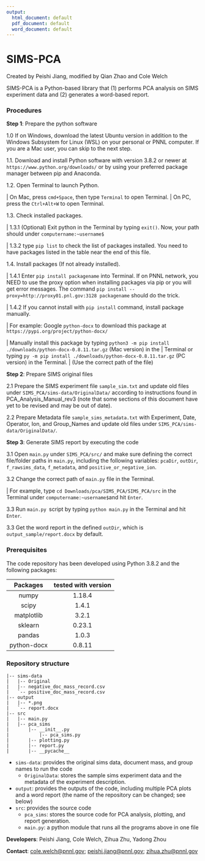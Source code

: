 ```yaml
---
output:
  html_document: default
  pdf_document: default
  word_document: default
---
```

# SIMS-PCA

Created by Peishi Jiang, modified by Qian Zhao and Cole Welch

SIMS-PCA is a Python-based library that (1) performs PCA analysis on SIMS experiment data and (2) generates a word-based report.

### Procedures

**Step 1**: Prepare the python software 

1.0 If on Windows, download the latest Ubuntu version in addition to the Windows Subsystem for Linux (WSL) on your personal or PNNL computer. If you are a Mac user, you can skip to the next step.

1.1. Download and install Python software with version 3.8.2 or newer at `https://www.python.org/downloads/` or by using your preferred package manager between pip and Anaconda.

1.2. Open Terminal to launch Python.

|         On Mac, press `cmd+Space`, then type `Terminal` to open Terminal.
|         On PC, press the `Ctrl+Alt+W` to open Terminal.
        
1.3. Check installed packages.

|        1.3.1 (Optional) Exit python in the Terminal by typing `exit()`. Now, your path should under `computername:~username$`
        
|        1.3.2 type `pip list` to check the list of packages installed. You need to have packages listed in the table near the end of this file.
        
1.4. Install packages (If not already installed).

|        1.4.1 Enter `pip install packagename` into Terminal. If on PNNL network, you NEED to use the proxy option when installing packages via pip or you will get error messages. The command `pip install --proxy=http://proxy01.pnl.gov:3128 packagename` should do the trick.
        
|        1.4.2 If you cannot install with `pip install` command, install package manually. 
        
|                   For example: Google `python-docx` to download this package at `https://pypi.org/project/python-docx/`
              
|                   Manually install this package by typing `python3 -m pip install ./downloads/python-docx-0.8.11.tar.gz` (Mac version) in the 
|                   Terminal or typing `py -m pip install ./downloads/python-docx-0.8.11.tar.gz` (PC version) in the Terminal. 
|                   (Use the correct path of the file)
        
**Step 2**: Prepare SIMS original files 

2.1 Prepare the SIMS experiment file `sample_sim.txt` and update old files under `SIMS_PCA/sims-data/OriginalData/` according to instructions
found in PCA_Analysis_Manual_rev3 (note that some sections of this document have yet to be revised and may be out of date).

2.2 Prepare Metadata file `sample_sims_metadata.txt` with Experiment, Date, Operator, Ion, and Group_Names and update old files under `SIMS_PCA/sims-data/OriginalData/`.

**Step 3**: Generate SIMS report by executing the code 

3.1 Open `main.py` under `SIMS_PCA/src/` and make sure defining the correct file/folder paths in `main.py`, including the following variables: `pcaDir`, `outDir`, `f_rawsims_data`, `f_metadata`, and `positive_or_negative_ion`.

3.2 Change the correct path of `main.py` file in the Terminal. 

|       For example, type `cd Downloads/pca/SIMS_PCA/SIMS_PCA/src` in the Terminal under `computername:~username$`and hit `Enter`.

3.3 Run `main.py `script by typing `python main.py` in the Terminal and hit `Enter`.

3.3 Get the word report in the defined `outDir`, which is `output_sample/report.docx` by default.


### Prerequisites

The code repository has been developed using Python 3.8.2 and the following packages:

|  Packages   | tested with version |
| :---------: | :-----------------: |
|    numpy    |       1.18.4        |
|    scipy    |        1.4.1        |
| matplotlib  |        3.2.1        |
|   sklearn   |       0.23.1        |
|   pandas    |        1.0.3        |
| python-docx |       0.8.11        |



### Repository structure

```
|-- sims-data
|   |-- Original
|   |-- negative_doc_mass_record.csv
|   `-- positive_doc_mass_record.csv
|-- output
|   |-- *.png
|   `-- report.docx
|-- src
|   |-- main.py
|   |-- pca_sims
|       |-- __init__.py
|   		|-- pca_sims.py
|       |-- plotting.py
|       |-- report.py
|       |-- __pycache__
```

- `sims-data`: provides the original sims data, document mass, and group names to run the code
  - `OriginalData`: stores the sample sims experiment data and the metadata of the experiment description.
- `output`: provides the outputs of the code, including multiple PCA plots and a word report (the name of the repository can be changed; see below)
- `src`: provides the source code
  - `pca_sims`: stores the source code for PCA analysis, plotting, and report generation.
  - `main.py`: a python module that runs all the programs above in one file




**Developers**: Peishi Jiang, Cole Welch, Zihua Zhu, Yadong Zhou

**Contact**: cole.welch@pnnl.gov; peishi.jiang@pnnl.gov; zihua.zhu@pnnl.gov